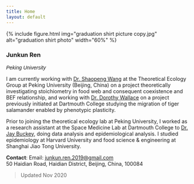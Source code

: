 ```yaml
---
title: Home
layout: default
---
```


{% include figure.html img="graduation shirt picture copy.jpg" alt="graduation shirt photo" width="60%" %}

### Junkun Ren  
<span style="font-family: Helvetica; font-size:1em;">_Peking University_ </span> 


I am currently working with [Dr. Shaopeng Wang](http://scholar.pku.edu.cn/spwang) at the Theoretical Ecology Group at Peking University (Beijing, China) on a project theoretically investigating stoichiometry in food web and consequent coexistence and BEF relationship, and working with [Dr. Dorothy Wallace](https://math.dartmouth.edu/~dwallace/) on a project previously initiated at Dartmouth College studying the migration of tiger salamander enabled by phenotypic plasticity. 

Prior to joining the theoretical ecology lab at Peking University, I worked as a research assistant at the Space Medicine Lab at Dartmouth College to [Dr. Jay Buckey](https://geiselmed.dartmouth.edu/faculty/facultydb/view.php/?uid=426), doing data analysis and epidemiological analysis. I studied epidemiology at Harvard University and food science & engineering at Shanghai Jiao Tong University.

<!--
### Research interests

I am particularly passionate about understanding and developing models and theories related to ecology and biology. My research interests include community ecology, biodiversity and ecosystem functioning, food-webs, stability, etc. I am also interested in applying mathematical modeling to questions about infectious disease transmission.

 <table border="1">
 <tr>
    <td><b style="font-size:15px">Interests</b></td>
    <td><b style="font-size:15px">Areas</b></td>
    <td><b style="font-size:15px">Methodology</b></td>
 </tr>
 <tr>
    <td> 
        - theoretical ecology <br/>
        - mathematical biology
    </td>
    <td>
        - Food-web  <br/>
        - Coexistence  <br/> 
        - Stability <br/>
        - Disease ecology<br/>
    </td>
 </tr>
</table>

{% include toc.html %}

------

{% include template/credits.html %}
-->

**Contact**:
Email: junkun.ren.2019@gmail.com<br/>
50 Haidian Road, Haidian District, Beijing, China, 100084

> Updated Nov 2020

